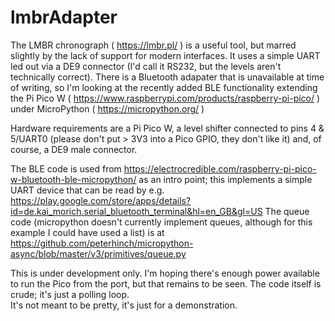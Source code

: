 # lmbrAdapter

The LMBR chronograph ( https://lmbr.pl/ ) is a useful tool, but marred slightly by the lack of support for modern interfaces.
It uses a simple UART led out via a DE9 connector (I'd call it RS232, but the levels aren't technically correct).
There is a Bluetooth adapater that is unavailable at time of writing, so I'm looking at the recently added BLE functionality extending the Pi Pico W ( https://www.raspberrypi.com/products/raspberry-pi-pico/ ) under MicroPython ( https://micropython.org/ )

Hardware requirements are a Pi Pico W, a level shifter connected to pins 4 & 5/UART0 (please don't put > 3V3 into a Pico GPIO, they don't like it) and, of course, a DE9 male connector.

The BLE code is used from https://electrocredible.com/raspberry-pi-pico-w-bluetooth-ble-micropython/ as an intro point; this implements a simple UART device that can be read by e.g. https://play.google.com/store/apps/details?id=de.kai_morich.serial_bluetooth_terminal&hl=en_GB&gl=US
The queue code (micropython doesn't currently implement queues, although for this example I could have used a list) is at https://github.com/peterhinch/micropython-async/blob/master/v3/primitives/queue.py

This is under development only.  I'm hoping there's enough power available to run the Pico from the port, but that remains to be seen.
The code itself is crude; it's just a polling loop.  
It's not meant to be pretty, it's just for a demonstration.
